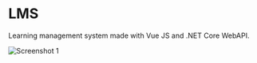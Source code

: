 # LMS
Learning management system made with Vue JS and .NET Core WebAPI.

![Screenshot 1](https://i.imgur.com/KKqTkdw.png)
